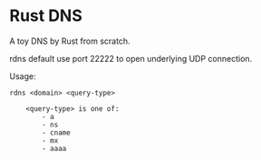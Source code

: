 # Rust DNS

A toy DNS by Rust from scratch.

rdns default use port 22222 to open underlying UDP connection.

Usage:
```
rdns <domain> <query-type>

    <query-type> is one of:
        - a
        - ns
        - cname
        - mx
        - aaaa
```